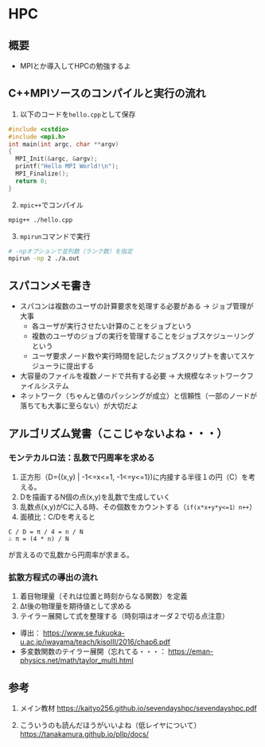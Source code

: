 # HPC
## 概要
- MPIとか導入してHPCの勉強するよ

## C++MPIソースのコンパイルと実行の流れ
1. 以下のコードを`hello.cpp`として保存
```c++
#include <cstdio>
#include <mpi.h>
int main(int argc, char **argv)
{
  MPI_Init(&argc, &argv);
  printf("Hello MPI World!\n");
  MPI_Finalize();
  return 0;
}
```

2. `mpic++`でコンパイル
```bash
mpig++ ./hello.cpp
```

3. `mpirun`コマンドで実行
```bash
# -npオプションで並列数（ランク数）を指定
mpirun -np 2 ./a.out
```
## スパコンメモ書き
- スパコンは複数のユーザの計算要求を処理する必要がある → ジョブ管理が大事
	- 各ユーザが実行させたい計算のことをジョブという
	- 複数のユーザのジョブの実行を管理することをジョブスケジューリングという
	- ユーザ要求ノード数や実行時間を記したジョブスクリプトを書いてスケジューラに提出する
- 大容量のファイルを複数ノードで共有する必要 → 大規模なネットワークファイルシステム
- ネットワーク（ちゃんと値のパッシングが成立）と信頼性（一部のノードが落ちても大事に至らない）が大切だよ

## アルゴリズム覚書（ここじゃないよね・・・）
### モンテカルロ法：乱数で円周率を求める
1. 正方形（D={(x,y) | -1<=x<=1, -1<=y<=1})に内接する半径１の円（C）を考える。
2. Dを描画するN個の点(x,y)を乱数で生成していく
3. 乱数点(x,y)がCに入る時、その個数をカウントする（`if(x*x+y*y<=1）n++`）
4. 面積比：C/Dを考えると
```
C / D = π / 4 = n / N
∴ π = (4 * n) / N
```
が言えるので乱数から円周率が求まる。

### 拡散方程式の導出の流れ
1. 着目物理量（それは位置と時刻からなる関数）を定義
2. Δt後の物理量を期待値として求める
3. テイラー展開して式を整理する（時刻項はオーダ２で切る点注意）

- 導出：
https://www.se.fukuoka-u.ac.jp/iwayama/teach/kisoIII/2016/chap6.pdf
- 多変数関数のテイラー展開（忘れてる・・・：
https://eman-physics.net/math/taylor_multi.html



## 参考
1. メイン教材
https://kaityo256.github.io/sevendayshpc/sevendayshpc.pdf

2. こういうのも読んだほうがいいよね（低レイヤについて）
https://tanakamura.github.io/pllp/docs/
